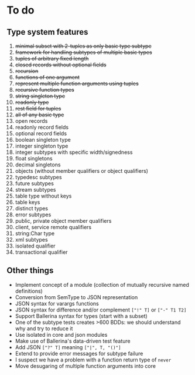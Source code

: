 # To do

## Type system features

1. ~~minimal subset with 2-tuples as only basic type subtype~~
2. ~~framework for handling subtypes of multiple basic types~~
3. ~~tuples of arbitrary fixed length~~
4. ~~closed records without optional fields~~
5. ~~recursion~~
6. ~~functions of one argument~~
7. ~~represent multiple function arguments using tuples~~
8. ~~recursive function types~~
9. ~~string singleton type~~
10. ~~readonly type~~
11. ~~rest field for tuples~~
12. ~~all of any basic type~~
13. open records
14. readonly record fields
15. optional record fields
16. boolean singleton type
17. integer singleton type
18. integer subtypes with specific width/signedness
19. float singletons
20. decimal singletons
21. objects (without member qualifiers or object qualifiers)
22. typedesc subtypes
23. future subtypes
24. stream subtypes
25. table type without keys
26. table keys
27. distinct types
28. error subtypes
29. public, private object member qualifiers
30. client, service remote qualifiers
31. string:Char type
32. xml subtypes
33. isolated qualifier
32. transactional qualifier

## Other things

* Implement concept of a module (collection of mutually recursive named definitions)
* Conversion from SemType to JSON representation
* JSON syntax for varargs functions
* JSON syntax for difference and/or complement `["!" T]` or `["-" T1 T2]`
* Support Ballerina syntax for types (start with a subset)
* One of the subtype tests creates >600 BDDs: we should understand why and try to reduce it
* Use isolated in core and json modules
* Make use of Ballerina's data-driven test feature
* Add JSON `["?" T]` meaning `["|", T, "()"]`
* Extend to provide error messages for subtype failure
* I suspect we have a problem with a function return type of `never`
* Move desugaring of multiple function arguments into core


